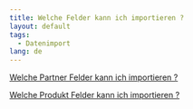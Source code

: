 ```yaml
---
title: Welche Felder kann ich importieren ?
layout: default
tags:
  - Datenimport
lang: de
---
```


[Welche Partner Felder kann ich importieren ?](Welche_Partner_Felder_kann_ich_importieren)

[Welche Produkt  Felder kann ich importieren ?](Welche_Produkt_Felder_kann_ich_importieren)
